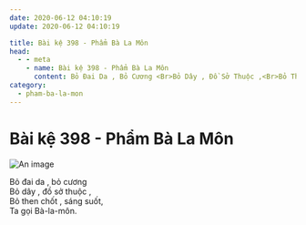 ```yaml
---
date: 2020-06-12 04:10:19
update: 2020-06-12 04:10:19

title: Bài kệ 398 - Phẩm Bà La Môn
head:
  - - meta
    - name: Bài kệ 398 - Phẩm Bà La Môn
      content: Bỏ Đai Da , Bỏ Cương <Br>Bỏ Dây , Đồ Sở Thuộc ,<Br>Bỏ Then Chốt , Sáng Suốt,<Br>Ta Gọi Bà-La-Môn.<Br>
category:
  - pham-ba-la-mon
---
```


# Bài kệ 398 - Phẩm Bà La Môn

![An image](/img/pham-ba-la-mon/pham-ba-la-mon-398.jpg)

Bỏ đai da , bỏ cương <br>Bỏ dây , đồ sở thuộc ,<br>Bỏ then chốt , sáng suốt,<br>Ta gọi Bà-la-môn.<br>
